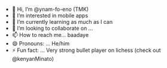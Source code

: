 - 👋 Hi, I’m @ynam-fo-eno (TMK)
- 👀 I’m interested in mobile apps
- 🌱 I’m currently learning as much as I can
- 💞️ I’m looking to collaborate on ...
- 📫 How to reach me... baadaye 
- 😄 Pronouns: ... He/him
- ⚡ Fun fact: ... Very strong bullet player on lichess (check out @kenyanMinato)

<!---
ynam-fo-eno/ynam-fo-eno is a ✨ special ✨ repository because its `README.md` (this file) appears on your GitHub profile.
You can click the Preview link to take a look at your changes.
--->
